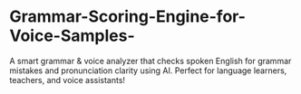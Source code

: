 # Grammar-Scoring-Engine-for-Voice-Samples-
A smart grammar &amp; voice analyzer that checks spoken English for grammar mistakes and pronunciation clarity using AI. Perfect for language learners, teachers, and voice assistants!
